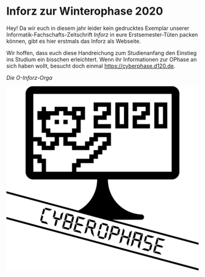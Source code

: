 # Inforz zur Winterophase 2020

Hey! Da wir euch in diesem jahr leider kein gedrucktes Exemplar unserer
Informatik-Fachschafts-Zeitschrift *Inforz* in eure Erstsemester-Tüten packen
können, gibt es hier erstmals das Inforz als Webseite.

Wir hoffen, dass euch diese Handreichung zum Studienanfang den Einstieg ins
Studium ein bisschen erleichtert. Wenn ihr Informationen zur OPhase an sich
haben wollt, besucht doch einmal <https://cyberphase.d120.de>.

*Die O-Inforz-Orga*

![Cyberphase](_res/img/ophase_logo_reduced.png)

